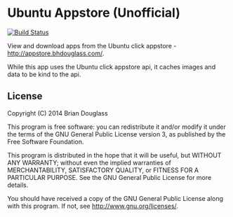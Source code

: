 # Ubuntu Appstore (Unofficial) #

[![Build Status](https://drone.io/github.com/bhdouglass/ubuntu-appstore/status.png)](https://drone.io/github.com/bhdouglass/ubuntu-appstore/latest)

View and download apps from the Ubuntu click appstore - <http://appstore.bhdouglass.com/>.

While this app uses the Ubuntu click appstore api, it caches images and data to be kind to the api.

## License ##

Copyright (C) 2014 Brian Douglass

This program is free software: you can redistribute it and/or modify it under the terms of the GNU General Public License version 3, as published 
by the Free Software Foundation.

This program is distributed in the hope that it will be useful, but WITHOUT ANY WARRANTY; without even the implied warranties of MERCHANTABILITY, SATISFACTORY QUALITY, or FITNESS FOR A PARTICULAR PURPOSE.  See the GNU General Public License for more details.

You should have received a copy of the GNU General Public License along with this program.  If not, see <http://www.gnu.org/licenses/>.
